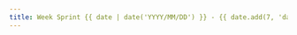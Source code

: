 ```yaml
---
title: Week Sprint {{ date | date('YYYY/MM/DD') }} - {{ date.add(7, 'days') | date('YYYY/MM/DD') }}
---
```

